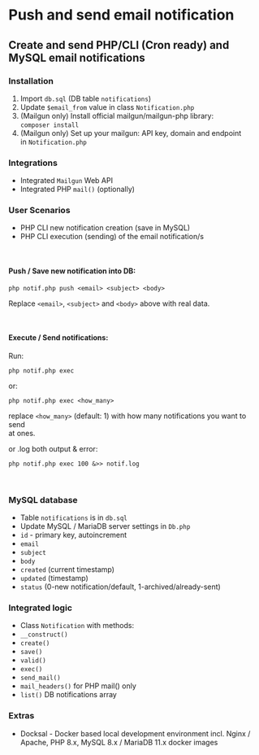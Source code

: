 # Push and send email notification

## Create and send PHP/CLI (Cron ready) and MySQL email notifications

### Installation
1. Import `db.sql` (DB table `notifications`)
2. Update `$email_from` value in class `Notification.php`
3. (Mailgun only) Install official mailgun/mailgun-php library: <br>
`composer install`
4. (Mailgun only) Set up your mailgun: API key, domain and endpoint <br>
in `Notification.php`

### Integrations
- Integrated `Mailgun` Web API
- Integrated PHP `mail()` (optionally)

### User Scenarios
- PHP CLI new notification creation (save in MySQL) 
- PHP CLI execution (sending) of the email notification/s

<br>

#### Push / Save new notification into DB:
```
php notif.php push <email> <subject> <body>
```
Replace `<email>`, `<subject>` and `<body>` above with real data.

<br>

#### Execute / Send notifications:
Run:
```
php notif.php exec
```

or:
```
php notif.php exec <how_many>
```
replace `<how_many>` (default: 1) with how many notifications you want to send <br>
at ones.

or .log both output & error:
```
php notif.php exec 100 &>> notif.log
```

<br>

### MySQL database
- Table `notifications` is in `db.sql` 
- Update MySQL / MariaDB server settings in `Db.php`
- `id` - primary key, autoincrement
- `email`
- `subject`
- `body`
- `created` (current timestamp)
- `updated` (timestamp)
- `status` (0-new notification/default, 1-archived/already-sent)

### Integrated logic
- Class `Notification` with methods:
- `__construct()`
- `create()`
- `save()`
- `valid()`
- `exec()`
- `send_mail()`
- `mail_headers()` for PHP mail() only
- `list()` DB notifications array

### Extras
- Docksal - Docker based local development environment 
incl. Nginx / Apache, PHP 8.x,  MySQL 8.x / MariaDB 11.x docker images
